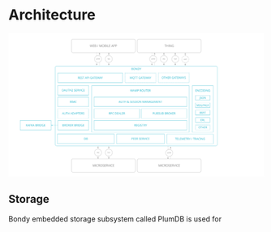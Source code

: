# Architecture

![Bondy high-level architecture view diagram](../.gitbook/assets/bondy_architecture.svg)

## Storage

Bondy embedded storage subsystem called PlumDB is used for 



